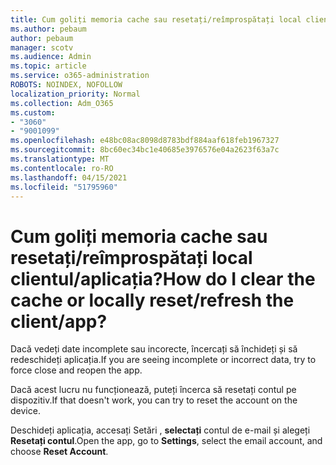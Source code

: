 ```yaml
---
title: Cum goliți memoria cache sau resetați/reîmprospătați local clientul/aplicația?
ms.author: pebaum
author: pebaum
manager: scotv
ms.audience: Admin
ms.topic: article
ms.service: o365-administration
ROBOTS: NOINDEX, NOFOLLOW
localization_priority: Normal
ms.collection: Adm_O365
ms.custom:
- "3060"
- "9001099"
ms.openlocfilehash: e48bc08ac8098d8783bdf884aaf618feb1967327
ms.sourcegitcommit: 8bc60ec34bc1e40685e3976576e04a2623f63a7c
ms.translationtype: MT
ms.contentlocale: ro-RO
ms.lasthandoff: 04/15/2021
ms.locfileid: "51795960"
---
```

# <a name="how-do-i-clear-the-cache-or-locally-resetrefresh-the-clientapp"></a><span data-ttu-id="0317f-102">Cum goliți memoria cache sau resetați/reîmprospătați local clientul/aplicația?</span><span class="sxs-lookup"><span data-stu-id="0317f-102">How do I clear the cache or locally reset/refresh the client/app?</span></span>

<span data-ttu-id="0317f-103">Dacă vedeți date incomplete sau incorecte, încercați să închideți și să redeschideți aplicația.</span><span class="sxs-lookup"><span data-stu-id="0317f-103">If you are seeing incomplete or incorrect data, try to force close and reopen the app.</span></span>  

<span data-ttu-id="0317f-104">Dacă acest lucru nu funcționează, puteți încerca să resetați contul pe dispozitiv.</span><span class="sxs-lookup"><span data-stu-id="0317f-104">If that doesn't work, you can try to reset the account on the device.</span></span>
 
<span data-ttu-id="0317f-105">Deschideți aplicația, accesați Setări , **selectați** contul de e-mail și alegeți **Resetați contul**.</span><span class="sxs-lookup"><span data-stu-id="0317f-105">Open the app, go to **Settings**, select the email account, and choose **Reset Account**.</span></span>
